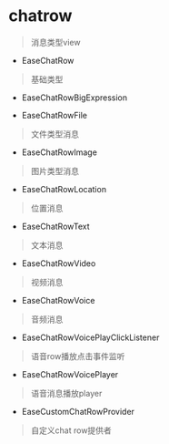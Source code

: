# chatrow
> 消息类型view

- EaseChatRow
> 基础类型

- EaseChatRowBigExpression
> 

- EaseChatRowFile
> 文件类型消息

- EaseChatRowImage
> 图片类型消息

- EaseChatRowLocation
> 位置消息

- EaseChatRowText
> 文本消息

- EaseChatRowVideo
> 视频消息

- EaseChatRowVoice
> 音频消息

- EaseChatRowVoicePlayClickListener
> 语音row播放点击事件监听

- EaseChatRowVoicePlayer
> 语音消息播放player

- EaseCustomChatRowProvider
> 自定义chat row提供者
